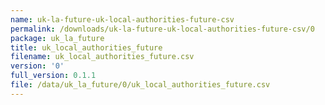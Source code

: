 ```yaml
---
name: uk-la-future-uk-local-authorities-future-csv
permalink: /downloads/uk-la-future-uk-local-authorities-future-csv/0
package: uk_la_future
title: uk_local_authorities_future
filename: uk_local_authorities_future.csv
version: '0'
full_version: 0.1.1
file: /data/uk_la_future/0/uk_local_authorities_future.csv
---
```

